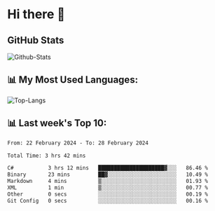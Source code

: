 # Hi there 👋

## GitHub Stats
![Github-Stats](https://github-readme-stats-sigma-five.vercel.app/api?username=ltorson&show_icons=true&theme=radical&count_private=true)

## 📊 My Most Used Languages:
![Top-Langs](https://github-readme-stats-sigma-five.vercel.app/api/top-langs/?username=LTorson&layout=compact&langs_count=10)

## 📊 Last week's Top 10:
<!--START_SECTION:waka-->

```txt
From: 22 February 2024 - To: 28 February 2024

Total Time: 3 hrs 42 mins

C#           3 hrs 12 mins   █████████████████████▓░░░   86.46 %
Binary       23 mins         ██▓░░░░░░░░░░░░░░░░░░░░░░   10.49 %
Markdown     4 mins          ▒░░░░░░░░░░░░░░░░░░░░░░░░   01.93 %
XML          1 min           ▒░░░░░░░░░░░░░░░░░░░░░░░░   00.77 %
Other        0 secs          ░░░░░░░░░░░░░░░░░░░░░░░░░   00.19 %
Git Config   0 secs          ░░░░░░░░░░░░░░░░░░░░░░░░░   00.16 %
```

<!--END_SECTION:waka-->
